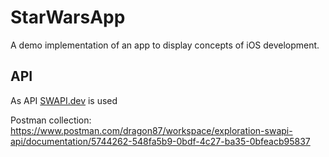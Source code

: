 # StarWarsApp

A demo implementation of an app to display concepts of iOS development.

## API 
As API [SWAPI.dev](http://swapi.dev) is used  

Postman collection:  
https://www.postman.com/dragon87/workspace/exploration-swapi-api/documentation/5744262-548fa5b9-0bdf-4c27-ba35-0bfeacb95837